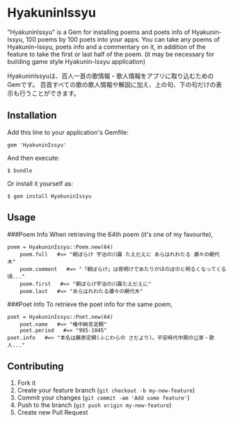 # HyakuninIssyu

"HyakuninIssyu" is a Gem for installing poems and poets info of Hyakunin-Issyu, 100 poems by 100 poets into your apps.
You can take any poems of Hyakunin-Issyu, poets info and a commentary on it, in addition of the feature to take the first or last half of the poem.
(it may be necessary for building game style Hyakunin-Issyu application)

HyakuninIssyuは、百人一首の歌情報・歌人情報をアプリに取り込むためのGemです。
百首すべての歌の歌人情報や解説に加え、上の句、下の句だけの表示も行うことができます。

## Installation

Add this line to your application's Gemfile:

    gem 'HyakuninIssyu'

And then execute:

    $ bundle

Or install it yourself as:

    $ gem install HyakuninIssyu

## Usage

###Poem Info
When retrieving the 64th poem (it's one of my favourite),

    poem = HyakuninIssyu::Poem.new(64)
		poem.full   #=> "朝ぼらけ 宇治の川霧 たえだえに あらはれわたる 瀬々の網代木"
		poem.comment   #=> "「朝ぼらけ」は夜明けであたりがほのぼのと明るくなってくる頃..."
		poem.first   #=> "朝ぼらけ宇治の川霧たえだえに"
		poem.last   #=> "あらはれわたる瀬々の網代木"


###Poet Info
To retrieve the poet info for the same poem,

    poet = HyakuninIssyu::Poet.new(64)
		poet.name   #=> "権中納言定頼"
		poet.period   #=> "995-1045"
    poet.info   #=> "本名は藤原定頼(ふじわらの さだより)。平安時代中期の公家・歌人..."


## Contributing

1. Fork it
2. Create your feature branch (`git checkout -b my-new-feature`)
3. Commit your changes (`git commit -am 'Add some feature'`)
4. Push to the branch (`git push origin my-new-feature`)
5. Create new Pull Request
